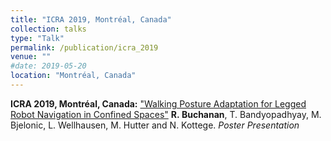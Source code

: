 ```yaml
---
title: "ICRA 2019, Montréal, Canada"
collection: talks
type: "Talk"
permalink: /publication/icra_2019
venue: ""
#date: 2019-05-20
location: "Montréal, Canada"
---
```


**ICRA 2019, Montréal, Canada:** ["Walking Posture Adaptation for Legged Robot Navigation in Confined Spaces"](http://raabuchanan.com/publication/ral_2019) **R.&#160;Buchanan**, T. Bandyopadhyay, M. Bjelonic, L. Wellhausen, M. Hutter and N. Kottege. *Poster Presentation*